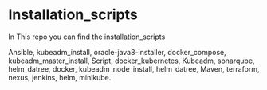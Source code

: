 # Installation_scripts


In This repo you can find the installation_scripts 


Ansible,
kubeadm_install,
oracle-java8-installer,
docker_compose,
kubeadm_master_install,
Script,
docker_kubernetes,
Kubeadm,
sonarqube,
helm_datree,
docker,
kubeadm_node_install,
helm_datree,
Maven,
terraform,
nexus,
jenkins,
helm,
minikube.
